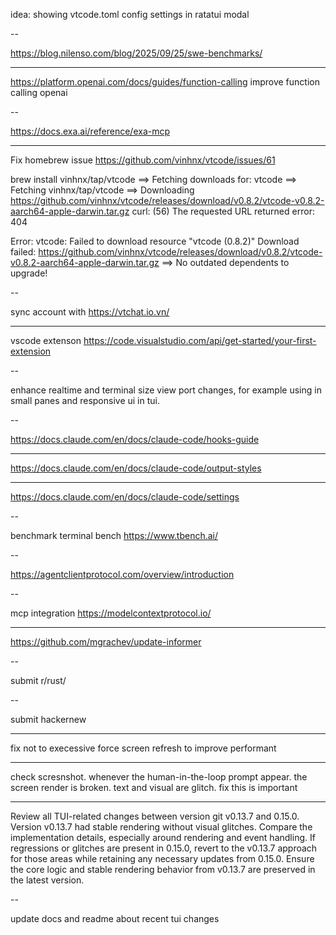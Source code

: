 idea: showing vtcode.toml config settings in ratatui modal


--

https://blog.nilenso.com/blog/2025/09/25/swe-benchmarks/

---



https://platform.openai.com/docs/guides/function-calling
improve function calling openai


--



https://docs.exa.ai/reference/exa-mcp

---

Fix homebrew issue
https://github.com/vinhnx/vtcode/issues/61

brew install vinhnx/tap/vtcode
==> Fetching downloads for: vtcode
==> Fetching vinhnx/tap/vtcode
==> Downloading https://github.com/vinhnx/vtcode/releases/download/v0.8.2/vtcode-v0.8.2-aarch64-apple-darwin.tar.gz
curl: (56) The requested URL returned error: 404

Error: vtcode: Failed to download resource "vtcode (0.8.2)"
Download failed: https://github.com/vinhnx/vtcode/releases/download/v0.8.2/vtcode-v0.8.2-aarch64-apple-darwin.tar.gz
==> No outdated dependents to upgrade!

--

sync account with https://vtchat.io.vn/

---

vscode extenson https://code.visualstudio.com/api/get-started/your-first-extension

--

enhance realtime and terminal size view port changes, for example using in small panes and responsive ui in tui.

--

<https://docs.claude.com/en/docs/claude-code/hooks-guide>

---

<https://docs.claude.com/en/docs/claude-code/output-styles>

---

<https://docs.claude.com/en/docs/claude-code/settings>

--

benchmark terminal bench
<https://www.tbench.ai/>

--

<https://agentclientprotocol.com/overview/introduction>

--

mcp integration
<https://modelcontextprotocol.io/>

---

<https://github.com/mgrachev/update-informer>


--

submit r/rust/

--

submit hackernew


---

fix not to execessive force screen refresh to improve performant

---

check scresnshot. whenever the human-in-the-loop prompt appear. the screen render is broken. text and visual are glitch. fix this is important

---

Review all TUI-related changes between version git v0.13.7 and 0.15.0. Version v0.13.7 had stable rendering without visual glitches. Compare the implementation details, especially around rendering and event handling. If regressions or glitches are present in 0.15.0, revert to the v0.13.7 approach for those areas while retaining any necessary updates from 0.15.0. Ensure the core logic and stable rendering behavior from v0.13.7 are preserved in the latest version.

-- 

update docs and readme about recent tui changes
